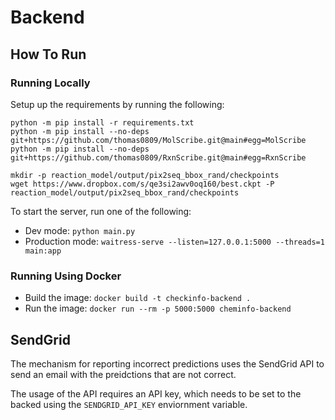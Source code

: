 # Backend

## How To Run

### Running Locally

Setup up the requirements by running the following:

```
python -m pip install -r requirements.txt
python -m pip install --no-deps git+https://github.com/thomas0809/MolScribe.git@main#egg=MolScribe
python -m pip install --no-deps git+https://github.com/thomas0809/RxnScribe.git@main#egg=RxnScribe

mkdir -p reaction_model/output/pix2seq_bbox_rand/checkpoints
wget https://www.dropbox.com/s/qe3si2awv0oq160/best.ckpt -P reaction_model/output/pix2seq_bbox_rand/checkpoints
```

To start the server, run one of the following:

- Dev mode: `python main.py`
- Production mode: `waitress-serve --listen=127.0.0.1:5000 --threads=1 main:app`

### Running Using Docker

- Build the image: `docker build -t checkinfo-backend .`
- Run the image: `docker run --rm -p 5000:5000 cheminfo-backend`

## SendGrid

The mechanism for reporting incorrect predictions uses the SendGrid API to send an email with the preidctions that are not correct.

The usage of the API requires an API key, which needs to be set to the backed using the `SENDGRID_API_KEY` enviornment variable.
